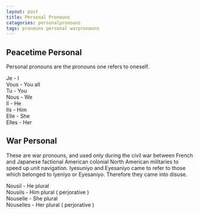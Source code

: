 ```yaml
---
layout: post
title: Personal Pronouns
catagories: personalpronouns
tags: pronouns personal warpronouns
---
```


## Peacetime Personal

Personal pronouns are the pronouns one refers to oneself.

Je - I<br />
Vous - You all<br />
Tu - You<br />
Nous - We<br />
Il - He<br />
Ils - Him<br />
Elle - She<br />
Elles - Her<br />

## War Personal

These are war pronouns, and used only during the civil war between French and Japanese factional American colonial North American militaries to speed up unit navigation. Iyesuniyo and Eyesaniyo came to refer to those which belonged to Iyeniyo or Eyesaniyo. Therefore they came into disuse.

Nousil - He plural<br />
Nousils - Him plural ( perjorative )<br />
Nouselle - She plural<br />
Nouselles - Her plural ( perjorative )<br />
